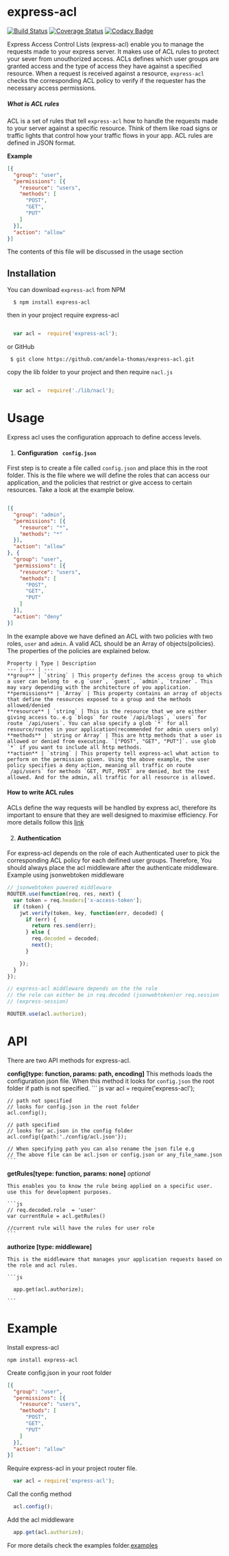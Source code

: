 # express-acl
[![Build Status](https://travis-ci.org/andela-thomas/express-acl.svg?branch=master)](https://travis-ci.org/andela-thomas/express-acl)
[![Coverage Status](https://coveralls.io/repos/github/andela-thomas/express-acl/badge.svg?branch=develop)](https://coveralls.io/github/andela-thomas/express-acl?branch=develop)
[![Codacy Badge](https://api.codacy.com/project/badge/grade/6cba987b85b84f11bb5ab0340388a556)](https://www.codacy.com/app/thomas-nyambati/express-acl)

Express Access Control Lists (express-acl) enable you to manage the requests made to your express server. It makes use of ACL rules to protect your sever from unouthorized access. ACLs defines which user groups are granted access and the type of access they have against a specified resource. When a request is received against a resource, `express-acl` checks the corresponding ACL policy to verify if the requester has the necessary access permissions.

##### What is ACL rules
ACL is a set of rules that tell `express-acl` how to handle the requests made to your server against a specific resource. Think of them like road signs or traffic lights that control how your traffic flows in your app. ACL rules are defined in JSON format.

**Example**
``` json
[{
  "group": "user",
  "permissions": [{
    "resource": "users",
    "methods": [
      "POST",
      "GET",
      "PUT"
    ]
  }],
  "action": "allow"
}]

```
The contents of this file will be discussed in the usage section


## Installation

You can download `express-acl` from NPM
```
  $ npm install express-acl

```

then in your project require express-acl

``` js

  var acl =  require('express-acl');

```

 or GitHub

 ```
  $ git clone https://github.com/andela-thomas/express-acl.git

  ```
copy the lib folder to your project and then require `nacl.js`

``` js

  var acl =  require('./lib/nacl');

```

# Usage

Express acl uses the configuration approach to define access levels.

1. #### Configuration ` config.json`
  First step is to create a file called `config.json` and place this in the root folder. This is the file where we will define the roles that can access our application, and the policies that restrict or give access to certain resources. Take a look at the example below.

  ```json

  [{
    "group": "admin",
    "permissions": [{
      "resource": "*",
      "methods": "*"
    }],
    "action": "allow"
  }, {
    "group": "user",
    "permissions": [{
      "resource": "users",
      "methods": [
        "POST",
        "GET",
        "PUT"
      ]
    }],
    "action": "deny"
  }]
```

  In the example above we have defined an ACL with two policies with two roles,  `user` and `admin`. A valid ACL should be an Array of objects(policies). The properties of the policies are explained below.

    Property | Type | Description
    --- | --- | ---
    **group** | `string` | This property defines the access group to which a user can belong to  e.g `user`, `guest`, `admin`, `trainer`. This may vary depending with the architecture of you application.
    **permissions** | `Array` | This property contains an array of objects that define the resources exposed to a group and the methods allowed/denied
    **resource** | `string` | This is the resource that we are either giving access to. e.g `blogs` for route `/api/blogs`, `users` for route `/api/users`. You can also specify a glob `*` for all resource/routes in your application(recommended for admin users only)
    **methods** | `string or Array` | This are http methods that a user is allowed or denied from executing. `["POST", "GET", "PUT"]`. use glob `*` if you want to include all http methods.
    **action** | `string` | This property tell express-acl what action to perform on the permission given. Using the above example, the user policy specifies a deny action, meaning all traffic on route `/api/users` for methods `GET, PUT, POST` are denied, but the rest allowed. And for the admin, all traffic for all resource is allowed.

  #### How to write ACL rules
  ACLs define the way requests will be handled by express acl, therefore its important to ensure that they are well designed to maximise efficiency. For more details follow this [link](https://github.com/andela-thomas/express-acl/wiki/How-to-write-effective-ACL-rules)

2. #### Authentication
For express-acl depends on the role of each Authenticated user to pick the corresponding ACL policy for each deifined user groups. Therefore, You should always place the acl middleware after the authenticate middleware. Example using jsonwebtoken middleware

  ``` js
  // jsonwebtoken powered middleware
  ROUTER.use(function(req, res, next) {
    var token = req.headers['x-access-token'];
    if (token) {
      jwt.verify(token, key, function(err, decoded) {
        if (err) {
          return res.send(err);
        } else {
          req.decoded = decoded;
          next();
        }

      });
    }
  });

  // express-acl middleware depends on the the role
  // the role can either be in req.decoded (jsonwebtoken)or req.session
  // (express-session)

  ROUTER.use(acl.authorize);
  ```
# API
There are two API methods for express-acl.

  **config[type: function, params: path, encoding]**
    This methods loads the configuration json file. When this method it looks for `config.json` the root folder if path is not specified.
    ``` js
    var acl = require('express-acl');

    // path not specified
    // looks for config.json in the root folder
    acl.config();

    // path specified
    // looks for ac.json in the config folder
    acl.config({path:'./config/acl.json'});

    // When specifying path you can also rename the json file e.g
    // The above file can be acl.json or config.json or any_file_name.json
    ```

  **getRules[tyepe:  function, params: none]** _optional_

    This enables you to know the rule being applied on a specific user. use this for development purposes.

    ```js
    // req.decoded.role  = 'user'
    var currentRule = acl.getRules()

    //current rule will have the rules for user role
    ```
  **authorize [type: middleware]**

    This is the middleware that manages your application requests based on the role and acl rules.

    ```js

      app.get(acl.authorize);

    ```

# Example
Install express-acl
```
npm install express-acl
```

Create config.json in your root folder
``` json
[{
  "group": "user",
  "permissions": [{
    "resource": "users",
    "methods": [
      "POST",
      "GET",
      "PUT"
    ]
  }],
  "action": "allow"
}]
```

Require express-acl in your project router file.
```js
  var acl = require('express-acl');
```

Call the config method
```js
  acl.config();
```

Add the acl middleware
```js
  app.get(acl.authorize);
```

For more details check the examples folder.[examples](https://github.com/andela-thomas/express-acl/tree/master/examples)
